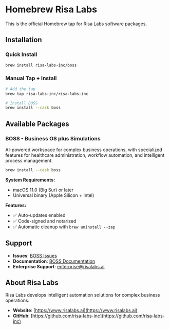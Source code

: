 # Homebrew Risa Labs

This is the official Homebrew tap for Risa Labs software packages.

## Installation

### Quick Install
```bash
brew install risa-labs-inc/boss
```

### Manual Tap + Install
```bash
# Add the tap
brew tap risa-labs-inc/risa-labs-inc

# Install BOSS
brew install --cask boss
```

## Available Packages

### BOSS - Business OS plus Simulations
AI-powered workspace for complex business operations, with specialized features for healthcare administration, workflow automation, and intelligent process management.

```bash
brew install --cask boss
```

**System Requirements:**
- macOS 11.0 (Big Sur) or later
- Universal binary (Apple Silicon + Intel)

**Features:**
- ✅ Auto-updates enabled
- ✅ Code-signed and notarized
- ✅ Automatic cleanup with `brew uninstall --zap`

## Support

- **Issues**: [BOSS Issues](https://github.com/risa-labs-inc/BOSS-Releases/issues)
- **Documentation**: [BOSS Documentation](https://github.com/risa-labs-inc/BOSS-Releases)
- **Enterprise Support**: [enterprise@risalabs.ai](mailto:enterprise@risalabs.ai)

## About Risa Labs

Risa Labs develops intelligent automation solutions for complex business operations.

- **Website**: [https://www.risalabs.ai](https://www.risalabs.ai)
- **GitHub**: [https://github.com/risa-labs-inc](https://github.com/risa-labs-inc)